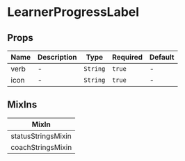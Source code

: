 # LearnerProgressLabel

## Props

<!-- @vuese:LearnerProgressLabel:props:start -->
|Name|Description|Type|Required|Default|
|---|---|---|---|---|
|verb|-|`String`|`true`|-|
|icon|-|`String`|`true`|-|

<!-- @vuese:LearnerProgressLabel:props:end -->


## MixIns

<!-- @vuese:LearnerProgressLabel:mixIns:start -->
|MixIn|
|---|
|statusStringsMixin|
|coachStringsMixin|

<!-- @vuese:LearnerProgressLabel:mixIns:end -->
